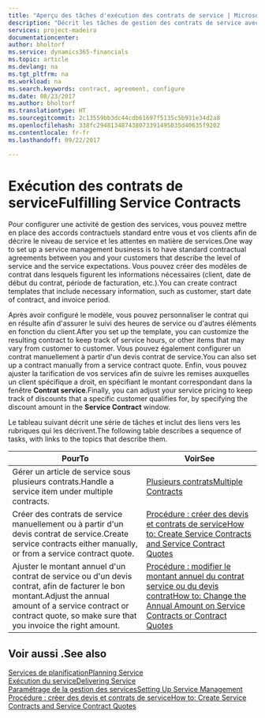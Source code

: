 ```yaml
---
title: "Aperçu des tâches d'exécution des contrats de service | Microsoft Docs"
description: "Décrit les tâches de gestion des contrats de service avec les clients."
services: project-madeira
documentationcenter: 
author: bholtorf
ms.service: dynamics365-financials
ms.topic: article
ms.devlang: na
ms.tgt_pltfrm: na
ms.workload: na
ms.search.keywords: contract, agreement, configure
ms.date: 08/23/2017
ms.author: bholtorf
ms.translationtype: HT
ms.sourcegitcommit: 2c13559bb3dc44cdb61697f5135c5b931e34d2a8
ms.openlocfilehash: 338fc294813487438073391495035d40635f9202
ms.contentlocale: fr-fr
ms.lasthandoff: 09/22/2017

---
```

# <a name="fulfilling-service-contracts"></a><span data-ttu-id="8ea9a-103">Exécution des contrats de service</span><span class="sxs-lookup"><span data-stu-id="8ea9a-103">Fulfilling Service Contracts</span></span> 
<span data-ttu-id="8ea9a-104">Pour configurer une activité de gestion des services, vous pouvez mettre en place des accords contractuels standard entre vous et vos clients afin de décrire le niveau de service et les attentes en matière de services.</span><span class="sxs-lookup"><span data-stu-id="8ea9a-104">One way to set up a service management business is to have standard contractual agreements between you and your customers that describe the level of service and the service expectations.</span></span> <span data-ttu-id="8ea9a-105">Vous pouvez créer des modèles de contrat dans lesquels figurent les informations nécessaires (client, date de début du contrat, période de facturation, etc.).</span><span class="sxs-lookup"><span data-stu-id="8ea9a-105">You can create contract templates that include necessary information, such as customer, start date of contract, and invoice period.</span></span>  
  
<span data-ttu-id="8ea9a-106">Après avoir configuré le modèle, vous pouvez personnaliser le contrat qui en résulte afin d'assurer le suivi des heures de service ou d'autres éléments en fonction du client.</span><span class="sxs-lookup"><span data-stu-id="8ea9a-106">After you set up the template, you can customize the resulting contract to keep track of service hours, or other items that may vary from customer to customer.</span></span> <span data-ttu-id="8ea9a-107">Vous pouvez également configurer un contrat manuellement à partir d'un devis contrat de service.</span><span class="sxs-lookup"><span data-stu-id="8ea9a-107">You can also set up a contract manually from a service contract quote.</span></span> <span data-ttu-id="8ea9a-108">Enfin, vous pouvez ajuster la tarification de vos services afin de suivre les remises auxquelles un client spécifique a droit, en spécifiant le montant correspondant dans la fenêtre **Contrat service**.</span><span class="sxs-lookup"><span data-stu-id="8ea9a-108">Finally, you can adjust your service pricing to keep track of discounts that a specific customer qualifies for, by specifying the discount amount in the **Service Contract** window.</span></span>  

<span data-ttu-id="8ea9a-109">Le tableau suivant décrit une série de tâches et inclut des liens vers les rubriques qui les décrivent.</span><span class="sxs-lookup"><span data-stu-id="8ea9a-109">The following table describes a sequence of tasks, with links to the topics that describe them.</span></span>   
  
|<span data-ttu-id="8ea9a-110">**Pour**</span><span class="sxs-lookup"><span data-stu-id="8ea9a-110">**To**</span></span>|<span data-ttu-id="8ea9a-111">**Voir**</span><span class="sxs-lookup"><span data-stu-id="8ea9a-111">**See**</span></span>|  
|------------|-------------|  
|<span data-ttu-id="8ea9a-112">Gérer un article de service sous plusieurs contrats.</span><span class="sxs-lookup"><span data-stu-id="8ea9a-112">Handle a service item under multiple contracts.</span></span> | [<span data-ttu-id="8ea9a-113">Plusieurs contrats</span><span class="sxs-lookup"><span data-stu-id="8ea9a-113">Multiple Contracts</span></span>](service-multiple-contracts.md)|  
|<span data-ttu-id="8ea9a-114">Créer des contrats de service manuellement ou à partir d'un devis contrat de service.</span><span class="sxs-lookup"><span data-stu-id="8ea9a-114">Create service contracts either manually, or from a service contract quote.</span></span>| [<span data-ttu-id="8ea9a-115">Procédure : créer des devis et contrats de service</span><span class="sxs-lookup"><span data-stu-id="8ea9a-115">How to: Create Service Contracts and Service Contract Quotes</span></span>](service-how-to-create-service-contracts-and-service-contract-quotes.md)|
|<span data-ttu-id="8ea9a-116">Ajuster le montant annuel d'un contrat de service ou d'un devis contrat, afin de facturer le bon montant.</span><span class="sxs-lookup"><span data-stu-id="8ea9a-116">Adjust the annual amount of a service contract or contract quote, so make sure that you invoice the right amount.</span></span>|[<span data-ttu-id="8ea9a-117">Procédure : modifier le montant annuel du contrat service ou du devis contrat</span><span class="sxs-lookup"><span data-stu-id="8ea9a-117">How to: Change the Annual Amount on Service Contracts or Contract Quotes</span></span>](service-how-to-change-the-annual-amount-on-service-contracts-or-contract-quotes.md)|

## <a name="see-also"></a><span data-ttu-id="8ea9a-118">Voir aussi .</span><span class="sxs-lookup"><span data-stu-id="8ea9a-118">See also</span></span>
[<span data-ttu-id="8ea9a-119">Services de planification</span><span class="sxs-lookup"><span data-stu-id="8ea9a-119">Planning Service</span></span>](service-plan-service.md)  
[<span data-ttu-id="8ea9a-120">Exécution du service</span><span class="sxs-lookup"><span data-stu-id="8ea9a-120">Delivering Service</span></span>](service-deliver-service.md)  
[<span data-ttu-id="8ea9a-121">Paramétrage de la gestion des services</span><span class="sxs-lookup"><span data-stu-id="8ea9a-121">Setting Up Service Management</span></span>](service-setup-service.md)  
[<span data-ttu-id="8ea9a-122">Procédure : créer des devis et contrats de service</span><span class="sxs-lookup"><span data-stu-id="8ea9a-122">How to: Create Service Contracts and Service Contract Quotes</span></span>](service-how-to-create-service-contracts-and-service-contract-quotes.md)  

